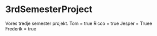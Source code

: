 # 3rdSemesterProject
Vores tredje semester projekt.
Tom = true
Ricco = true
Jesper = Truee
Frederik = true

